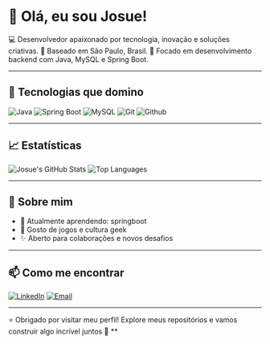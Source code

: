 # 👋 Olá, eu sou Josue!

💻 Desenvolvedor apaixonado por tecnologia, inovação e soluções criativas.
📍 Baseado em São Paulo, Brasil.
🎯 Focado em desenvolvimento backend com Java, MySQL e Spring Boot.

---

## 🚀 Tecnologias que domino

![Java](https://img.shields.io/badge/-Java-007396?style=flat&logo=java&logoColor=white)
![Spring Boot](https://img.shields.io/badge/-SpringBoot-6DB33F?style=flat&logo=springboot&logoColor=white)
![MySQL](https://img.shields.io/badge/-MySQL-4479A1?style=flat&logo=mysql&logoColor=white)
![Git](https://img.shields.io/badge/-Git-F05032?style=flat&logo=git&logoColor=white)
![Github](https://img.shields.io/badge/-GitHub-181717?style=flat&logo=github)

---

## 📈 Estatísticas

![Josue's GitHub Stats](https://github-readme-stats.vercel.app/api?username=josuearaujo124&show_icons=true&theme=radical)
![Top Languages](https://github-readme-stats.vercel.app/api/top-langs/?username=josuearaujo124&layout=compact&theme=radical)

---

## 💬 Sobre mim

- 🌱 Atualmente aprendendo: springboot
- 🧠 Gosto de jogos e cultura geek
- ✨ Aberto para colaborações e novos desafios

---

## 📫 Como me encontrar

[![LinkedIn](https://img.shields.io/badge/-LinkedIn-blue?style=flat&logo=linkedin)](https://www.linkedin.com/in/josue-araujo-5673aa225/)
[![Email](https://img.shields.io/badge/-Email-D14836?style=flat&logo=gmail&logoColor=white)](Josuearaujo.ti@gmail.com)

---

⭐️ Obrigado por visitar meu perfil! Explore meus repositórios e vamos construir algo incrível juntos 🚀
**
